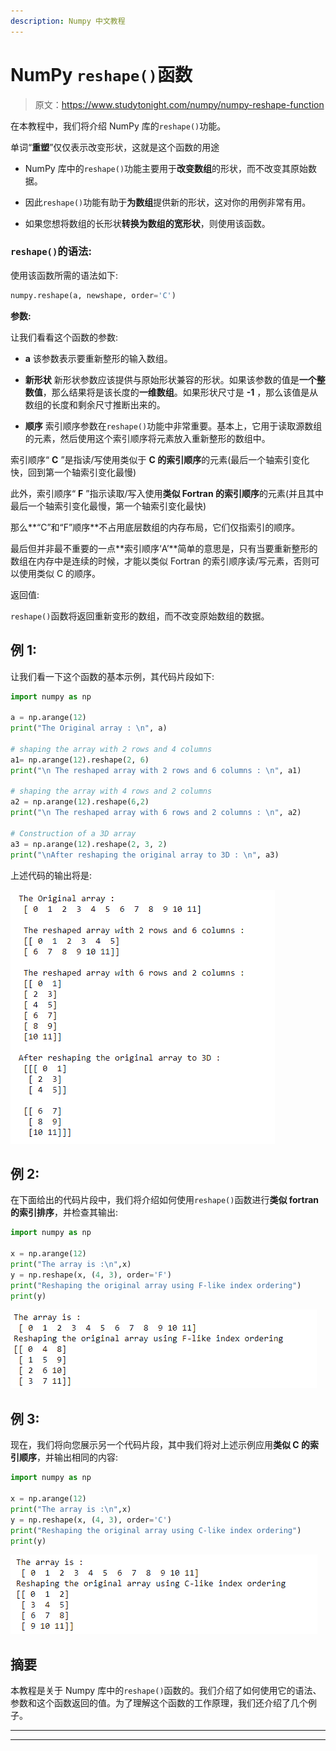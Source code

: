 ```yaml
---
description: Numpy 中文教程
---
```


# NumPy `reshape()`函数

> 原文：<https://www.studytonight.com/numpy/numpy-reshape-function>

在本教程中，我们将介绍 NumPy 库的`reshape()`功能。

单词“**重塑**”仅仅表示改变形状，这就是这个函数的用途

*   NumPy 库中的`reshape()`功能主要用于**改变数组**的形状，而不改变其原始数据。

*   因此`reshape()`功能有助于**为数组**提供新的形状，这对你的用例非常有用。

*   如果您想将数组的长形状**转换为数组的宽形状**，则使用该函数。

### `reshape()`的语法:

使用该函数所需的语法如下:

```py
numpy.reshape(a, newshape, order='C')
```

**参数:**

让我们看看这个函数的参数:

*   **a**
    该参数表示要重新整形的输入数组。

*   **新形状**
    新形状参数应该提供与原始形状兼容的形状。如果该参数的值是**一个整数值**，那么结果将是该长度的**一维数组**。如果形状尺寸是 **-1** ，那么该值是从数组的长度和剩余尺寸推断出来的。

*   **顺序**
    索引顺序参数在`reshape()`功能中非常重要。基本上，它用于读取源数组的元素，然后使用这个索引顺序将元素放入重新整形的数组中。

索引顺序“ **C** ”是指读/写使用类似于 **C 的索引顺序**的元素(最后一个轴索引变化快，回到第一个轴索引变化最慢)

此外，索引顺序“ **F** ”指示读取/写入使用**类似 Fortran 的索引顺序**的元素(并且其中最后一个轴索引变化最慢，第一个轴索引变化最快)

那么**“C”和“F”顺序**不占用底层数组的内存布局，它们仅指索引的顺序。

最后但并非最不重要的一点**索引顺序‘A’**简单的意思是，只有当要重新整形的数组在内存中是连续的时候，才能以类似 Fortran 的索引顺序读/写元素，否则可以使用类似 C 的顺序。

返回值:

`reshape()`函数将返回重新变形的数组，而不改变原始数组的数据。

## 例 1:

让我们看一下这个函数的基本示例，其代码片段如下:

```py
import numpy as np

a = np.arange(12) 
print("The Original array : \n", a) 

# shaping the array with 2 rows and 4 columns 
a1= np.arange(12).reshape(2, 6) 
print("\n The reshaped array with 2 rows and 6 columns : \n", a1) 

# shaping the array with 4 rows and 2 columns 
a2 = np.arange(12).reshape(6,2) 
print("\n The reshaped array with 6 rows and 2 columns : \n", a2) 

# Construction of a 3D array 
a3 = np.arange(12).reshape(2, 3, 2) 
print("\nAfter reshaping the original array to 3D : \n", a3) 
```

上述代码的输出将是:

![numpy reshape function example](img/59547cbffe5b459f519516854db37d08.png)

## 例 2:

在下面给出的代码片段中，我们将介绍如何使用`reshape()`函数进行**类似 fortran 的索引排序**，并检查其输出:

```py
import numpy as np  

x = np.arange(12)  
print("The array is :\n",x)
y = np.reshape(x, (4, 3), order='F')  
print("Reshaping the original array using F-like index ordering")
print(y)
```

![numpy reshape function example](img/9241466c3b9e46647587a425a0e1f1cf.png)

## 例 3:

现在，我们将向您展示另一个代码片段，其中我们将对上述示例应用**类似 C 的索引顺序**，并输出相同的内容:

```py
import numpy as np  

x = np.arange(12)  
print("The array is :\n",x)
y = np.reshape(x, (4, 3), order='C')  
print("Reshaping the original array using C-like index ordering")
print(y)
```

![](img/824c0f4c9aa8f7a93bf27f808b4ef35f.png)

## 摘要

本教程是关于 Numpy 库中的`reshape()`函数的。我们介绍了如何使用它的语法、参数和这个函数返回的值。为了理解这个函数的工作原理，我们还介绍了几个例子。

* * *

* * *